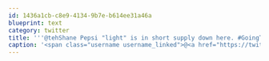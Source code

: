 ```yaml
---
id: 1436a1cb-c8e9-4134-9b7e-b614ee31a46a
blueprint: text
category: twitter
title: '''@tehShane Pepsi "light" is in short supply down here. #GoingThroughWithdrawals'
caption: '<span class="username username_linked">@<a href="https://twitter.com/tehShane" title="Shane Lawrence">tehShane</a></span> Pepsi "light" is in short supply down here. <span class="hashtag hashtag_local">#<a href="http://tweettemp.darylchymko.ca/?tag=goingthroughwithdrawals">GoingThroughWithdrawals</a>'
---
```

